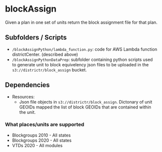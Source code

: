 # blockAssign

Given a plan in one set of units return the block assignment file for that plan.

## Subfolders / Scripts 

* `/blockAssignPython/lambda_function.py`: code for AWS Lambda function districtCenter.
    (described above)
* `/blockAssignPythonDataPrep`: subfolder containing python scripts used to generate unit to block
    equivelency json files to be uploaded in the `s3://districtr/block_assign` bucket.

## Dependencies
* Resources:
    * Json file objects in `s3://districtr/block_assign`.  Dictonary of unit GEOIDs mapped the list
    of block GEOIDs that are contained within the unit.

### What places/units are supported

* Blockgroups 2010 - All states
* Blockgroups 2020 - All states
* VTDs 2020 - All modules
